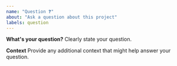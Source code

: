 ```yaml
---
name: "Question ❓"
about: "Ask a question about this project"
labels: question
---
```


**What's your question?**
Clearly state your question.

**Context**
Provide any additional context that might help answer your question.
